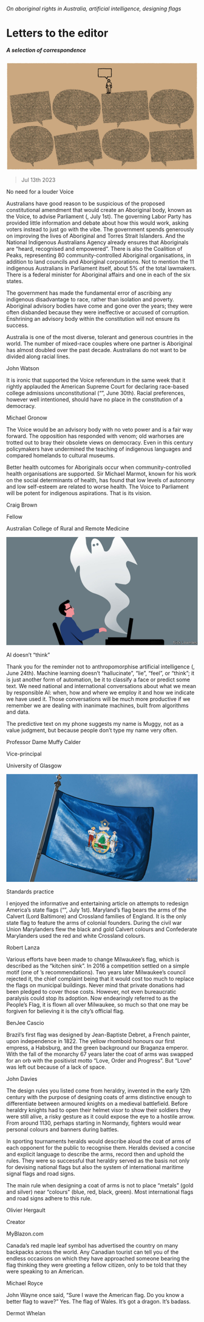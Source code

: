 ###### On aboriginal rights in Australia, artificial intelligence, designing flags

# Letters to the editor 

##### A selection of correspondence 

![image](images/20230701_ASD901.jpg) 

> Jul 13th 2023 


No need for a louder Voice

Australians have good reason to be suspicious of the proposed constitutional amendment that would create an Aboriginal body, known as the Voice, to advise Parliament (, July 1st). The governing Labor Party has provided little information and debate about how this would work, asking voters instead to just go with the vibe. The government spends generously on improving the lives of Aboriginal and Torres Strait Islanders. And the National Indigenous Australians Agency already ensures that Aboriginals are “heard, recognised and empowered”. There is also the Coalition of Peaks, representing 80 community-controlled Aboriginal organisations, in addition to land councils and Aboriginal corporations. Not to mention the 11 indigenous Australians in Parliament itself, about 5% of the total lawmakers. There is a federal minister for Aboriginal affairs and one in each of the six states.

The government has made the fundamental error of ascribing any indigenous disadvantage to race, rather than isolation and poverty. Aboriginal advisory bodies have come and gone over the years; they were often disbanded because they were ineffective or accused of corruption. Enshrining an advisory body within the constitution will not ensure its success. 

Australia is one of the most diverse, tolerant and generous countries in the world. The number of mixed-race couples where one partner is Aboriginal has almost doubled over the past decade. Australians do not want to be divided along racial lines. 

John Watson


It is ironic that  supported the Voice referendum in the same week that it rightly applauded the American Supreme Court for declaring race-based college admissions unconstitutional (“”, June 30th). Racial preferences, however well intentioned, should have no place in the constitution of a democracy. 

Michael Gronow


The Voice would be an advisory body with no veto power and is a fair way forward. The opposition has responded with venom; old warhorses are trotted out to bray their obsolete views on democracy. Even in this century policymakers have undermined the teaching of indigenous languages and compared homelands to cultural museums. 

Better health outcomes for Aboriginals occur when community-controlled health organisations are supported. Sir Michael Marmot, known for his work on the social determinants of health, has found that low levels of autonomy and low self-esteem are related to worse health. The Voice to Parliament will be potent for indigenous aspirations. That is its vision.

Craig Brown

Fellow

Australian College of Rural and Remote Medicine


![image](images/20230624_CUD002.jpg) 


AI doesn’t “think”

Thank you for the reminder not to anthropomorphise artificial intelligence (, June 24th). Machine learning doesn’t “hallucinate”, “lie”, “feel”, or “think”; it is just another form of automation, be it to classify a face or predict some text. We need national and international conversations about what we mean by responsible AI: when, how and where we employ it and how we indicate we have used it. Those conversations will be much more productive if we remember we are dealing with inanimate machines, built from algorithms and data. 

The predictive text on my phone suggests my name is Muggy, not as a value judgment, but because people don’t type my name very often.

Professor Dame Muffy Calder

Vice-principal

University of Glasgow

![image](images/20230701_USP004.jpg) 


Standards practice

I enjoyed the informative and entertaining article on attempts to redesign America’s state flags (“”, July 1st). Maryland’s flag bears the arms of the Calvert (Lord Baltimore) and Crossland families of England. It is the only state flag to feature the arms of colonial founders. During the civil war Union Marylanders flew the black and gold Calvert colours and Confederate Marylanders used the red and white Crossland colours. 

Robert Lanza


Various efforts have been made to change Milwaukee’s flag, which is described as the “kitchen sink”. In 2016 a competition settled on a simple motif (one of ’s recommendations). Two years later Milwaukee’s council rejected it, the chief complaint being that it would cost too much to replace the flags on municipal buildings. Never mind that private donations had been pledged to cover those costs. However, not even bureaucratic paralysis could stop its adoption. Now endearingly referred to as the People’s Flag, it is flown all over Milwaukee, so much so that one may be forgiven for believing it is the city’s official flag. 

BenJee Cascio


Brazil’s first flag was designed by Jean-Baptiste Debret, a French painter, upon independence in 1822. The yellow rhomboid honours our first empress, a Habsburg, and the green background our Braganza emperor. With the fall of the monarchy 67 years later the coat of arms was swapped for an orb with the positivist motto “Love, Order and Progress”. But “Love” was left out because of a lack of space.

John Davies


The design rules you listed come from heraldry, invented in the early 12th century with the purpose of designing coats of arms distinctive enough to differentiate between armoured knights on a medieval battlefield. Before heraldry knights had to open their helmet visor to show their soldiers they were still alive, a risky gesture as it could expose the eye to a hostile arrow. From around 1130, perhaps starting in Normandy, fighters would wear personal colours and banners during battles. 

In sporting tournaments heralds would describe aloud the coat of arms of each opponent for the public to recognise them. Heralds devised a concise and explicit language to describe the arms, record then and uphold the rules. They were so successful that heraldry served as the basis not only for devising national flags but also the system of international maritime signal flags and road signs. 

The main rule when designing a coat of arms is not to place “metals” (gold and silver) near “colours” (blue, red, black, green). Most international flags and road signs adhere to this rule.

Olivier Hergault

Creator

MyBlazon.com


Canada’s red maple leaf symbol has advertised the country on many backpacks across the world. Any Canadian tourist can tell you of the endless occasions on which they have approached someone bearing the flag thinking they were greeting a fellow citizen, only to be told that they were speaking to an American.

Michael Royce


John Wayne once said, “Sure I wave the American flag. Do you know a better flag to wave?” Yes. The flag of Wales. It’s got a dragon. It’s badass.

Dermot Whelan


